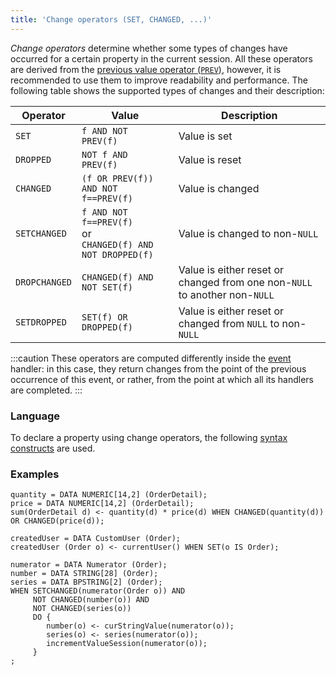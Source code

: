 ```yaml
---
title: 'Change operators (SET, CHANGED, ...)'
---
```


*Change operators* determine whether some types of changes have occurred for a certain property in the current session. All these operators are derived from the [previous value operator (`PREV`)](Previous_value_PREV.md), however, it is recommended to use them to improve readability and performance. The following table shows the supported types of changes and their description:

|Operator     |Value                                                            |Description                   |
|-------------|-----------------------------------------------------------------|------------------------------|
|`SET`        |`f AND NOT PREV(f)`                                              |Value is set                  |
|`DROPPED`    |`NOT f AND PREV(f)`                                              |Value is reset                |
|`CHANGED`    |`(f OR PREV(f)) AND NOT f==PREV(f)`                              |Value is changed              |
|`SETCHANGED` |`f AND NOT f==PREV(f)`<br/>or<br/>`CHANGED(f) AND NOT DROPPED(f)`|Value is changed to non-`NULL`|
|`DROPCHANGED`|`CHANGED(f) AND NOT SET(f)`                                      |Value is either reset or changed from one non-`NULL` to another non-`NULL`|
|`SETDROPPED` |`SET(f) OR DROPPED(f)`                                           |Value is either reset or changed from `NULL` to non-`NULL`|

:::caution
These operators are computed differently inside the [event](Events.md#change) handler: in this case, they return changes from the point of the previous occurrence of this event, or rather, from the point at which all its handlers are completed.
:::

### Language

To declare a property using change operators, the following [syntax constructs](Change_operators.md) are used. 

### Examples

```lsf
quantity = DATA NUMERIC[14,2] (OrderDetail);
price = DATA NUMERIC[14,2] (OrderDetail);
sum(OrderDetail d) <- quantity(d) * price(d) WHEN CHANGED(quantity(d)) OR CHANGED(price(d));

createdUser = DATA CustomUser (Order);
createdUser (Order o) <- currentUser() WHEN SET(o IS Order);

numerator = DATA Numerator (Order);
number = DATA STRING[28] (Order);
series = DATA BPSTRING[2] (Order);
WHEN SETCHANGED(numerator(Order o)) AND
     NOT CHANGED(number(o)) AND
     NOT CHANGED(series(o))
     DO {
        number(o) <- curStringValue(numerator(o));
        series(o) <- series(numerator(o));
        incrementValueSession(numerator(o));
     }
;
```
